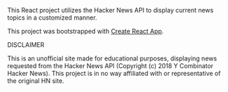 
This React project utilizes the Hacker News API to display current news topics in a customized manner.


This project was bootstrapped with [Create React App](https://github.com/facebook/create-react-app).




DISCLAIMER

This is an unofficial site made for educational purposes, displaying news requested from the Hacker News API    (Copyright (c) 2018 Y Combinator Hacker News). This project is in no way affiliated with or representative of the original HN site.
